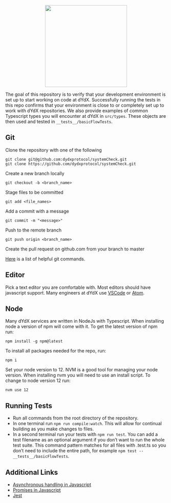 <p align='center'><img src='https://dydx.exchange/logo.svg' width='256' /></p>

The goal of this repository is to verify that your development environment is set up to start working on code at dYdX. Successfully running the tests in this repo confirms that your environment is close to or completely set up to work with dYdX repositories.
We also provide examples of common Typescript types you will encounter at dYdX in `src/types`. These objects are then used and tested in `__tests__/basicFlowTests`.

## Git
Clone the repository with one of the following
```
git clone git@github.com:dydxprotocol/systemCheck.git
git clone https://github.com/dydxprotocol/systemCheck.git
```

Create a new branch locally

`git checkout -b <branch_name>`

Stage files to be committed

`git add <file_names>`

Add a commit with a message

`git commit -m "<message>"`

Push to the remote branch

`git push origin <branch_name>`

Create the pull request on github.com from your branch to master

[Here](http://guides.beanstalkapp.com/version-control/common-git-commands.html) is a list of helpful git commands.

## Editor

Pick a text editor you are comfortable with. Most editors should have javascript support. Many engineers at dYdX use [VSCode](https://code.visualstudio.com) or [Atom](https://atom.io).

## Node

Many dYdX services are written in NodeJs with Typescript. When installing node a version of npm will come with it. To get the latest version of npm run:

```npm install -g npm@latest```

To install all packages needed for the repo, run:

```npm i```

Set your node version to 12. NVM is a good tool for managing your node version. When installing nvm you will need to use an install script. To change to node version 12 run:

```nvm use 12```

## Running Tests

* Run all commands from the root directory of the repository.
* In one terminal run `npm run compile:watch`. This will allow for continual building as you make changes to files.
* In a second terminal run your tests with `npm run test`. You can add a test filename as an optional argument if you don’t want to run the whole test suite. This command pattern matches for all files with .test.ts so you don’t need to include the entire path, for example `npm test -- __tests__/basicFlowTests`.

## Additional Links

* [Asynchronous handling in Javascript](https://developer.mozilla.org/en-US/docs/Web/JavaScript/Reference/Statements/async_function)
* [Promises in Javascript](https://developer.mozilla.org/en-US/docs/Web/JavaScript/Reference/Global_Objects/Promise)
* [Jest](https://jestjs.io/docs/api)
